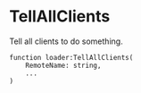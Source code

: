 # TellAllClients

Tell all clients to do something.

```luau
function loader:TellAllClients(
    RemoteName: string,
    ...
)
```